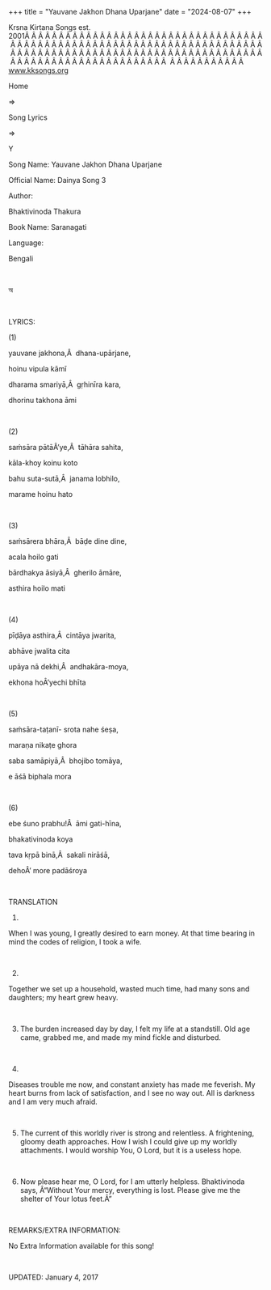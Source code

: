 +++ 
title = "Yauvane Jakhon Dhana Uparjane"
date = "2024-08-07"
+++

Krsna Kirtana Songs est. 2001Â Â Â Â Â Â Â Â Â Â Â Â Â Â Â Â Â Â Â Â Â Â Â Â Â Â Â Â Â Â Â Â Â Â Â Â Â Â Â Â Â Â Â Â Â Â Â Â Â Â Â Â Â Â Â Â Â Â Â Â Â Â Â Â Â Â Â Â Â Â Â Â Â Â Â Â Â Â Â Â Â Â Â Â Â Â Â Â Â Â Â Â Â Â Â Â Â Â Â Â Â Â Â Â Â Â Â Â Â Â Â Â Â Â Â Â Â Â Â Â Â Â Â Â Â Â Â Â Â Â Â Â  Â Â Â Â Â Â Â Â Â Â Â  
www.kksongs.org








Home
 
⇒
 
Song Lyrics
 
⇒
 
Y


Song
Name: Yauvane Jakhon Dhana Uparjane


Official
Name: Dainya Song 3


Author:

Bhaktivinoda Thakura


Book
Name: 
Saranagati


Language:

Bengali


 








অ








 


LYRICS:


(1)


yauvane
jakhona,Â  dhana-upārjane,


hoinu
vipula kāmī


dharama
smariyā,Â  gṛhinīra kara,


dhorinu
takhona āmi


 


(2)


saḿsāra
pātāÂ’ye,Â  tāhāra sahita,


kāla-khoy
koinu koto


bahu
suta-sutā,Â  janama lobhilo,


marame
hoinu hato


 


(3)


saḿsārera
bhāra,Â  bāḍe dine dine,


acala
hoilo gati


bārdhakya
āsiyā,Â  gherilo āmāre,


asthira
hoilo mati


 


(4)


pīḍāya
asthira,Â  cintāya jwarita,


abhāve
jwalita cita


upāya
nā dekhi,Â  andhakāra-moya,


ekhona
hoÂ’yechi bhīta


 


(5)


saḿsāra-taṭanī-
srota nahe śeṣa,


maraṇa
nikaṭe ghora


saba
samāpiyā,Â  bhojibo tomāya,


e
āśā biphala mora


 


(6)


ebe
śuno prabhu!Â  āmi gati-hīna,


bhakativinoda
koya


tava
kṛpā binā,Â  sakali nirāśā,


dehoÂ’
more padāśroya


 


TRANSLATION


1)
When I was young, I greatly desired to earn money. At that time bearing in mind
the codes of religion, I took a wife.


 


2)
Together we set up a household, wasted much time, had many sons and daughters;
my heart grew heavy.


 


3) The
burden increased day by day, I felt my life at a standstill. Old age came,
grabbed me, and made my mind fickle and disturbed.


 


4)
Diseases trouble me now, and constant anxiety has made me feverish. My heart
burns from lack of satisfaction, and I see no way out. All is darkness and I am
very much afraid.


 


5) The
current of this worldly river is strong and relentless. A frightening, gloomy
death approaches. How I wish I could give up my worldly attachments. I would
worship You, O Lord, but it is a useless hope.


 


6) Now
please hear me, O Lord, for I am utterly helpless. Bhaktivinoda says, Â“Without
Your mercy, everything is lost. Please give me the shelter of Your lotus feet.Â”


 


REMARKS/EXTRA
INFORMATION:


No
Extra Information available for this song!


 


UPDATED:
 January 4, 2017